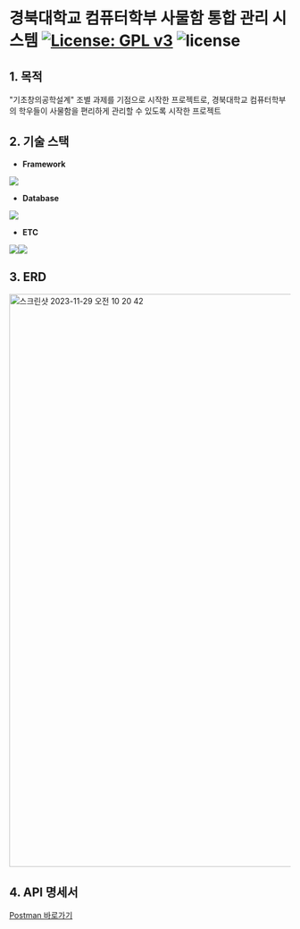 # 경북대학교 컴퓨터학부 사물함 통합 관리 시스템 [![License: GPL v3](https://img.shields.io/badge/License-GPLv3-blue.svg)](https://www.gnu.org/licenses/gpl-3.0) <img src="https://img.shields.io/badge/Release-1.0.0-ec8034" alt="license" data-canonical-src="https://img.shields.io/badge/Release-1.2.0-ec8034" style="max-width: 100%;"></a>

## 1. 목적
"기초창의공학설계" 조별 과제를 기점으로 시작한 프로젝트로, 경북대학교 컴퓨터학부의 학우들이 사물함을 편리하게 관리할 수 있도록 시작한 프로젝트



## 2. 기술 스택
- **Framework** 

<img src="https://img.shields.io/badge/Spring Boot 2.7-6DB33F?style=for-the-badge&logo=springboot&logoColor=white">

- **Database** 

<img src="https://img.shields.io/badge/MYSQL-4479A1?style=for-the-badge&logo=mysql&logoColor=white">

- **ETC** 

<img src="https://img.shields.io/badge/BLOCKCHAIN-121D33?style=for-the-badge&logo=blockchain.com&logoColor=white"><img src="https://img.shields.io/badge/DOCKER-2496ED?style=for-the-badge&logo=docker&logoColor=white">



## 3. ERD
<img width="1024" alt="스크린샷 2023-11-29 오전 10 20 42" src="https://github.com/creative-engineering-design-gui/locker-manager-backend/assets/67568334/73a2298d-8d7e-42eb-970b-453a029a400f">


## 4. API 명세서
[Postman 바로가기](https://www.postman.com/lsangminn200/workspace/knu-locker-management-system)
